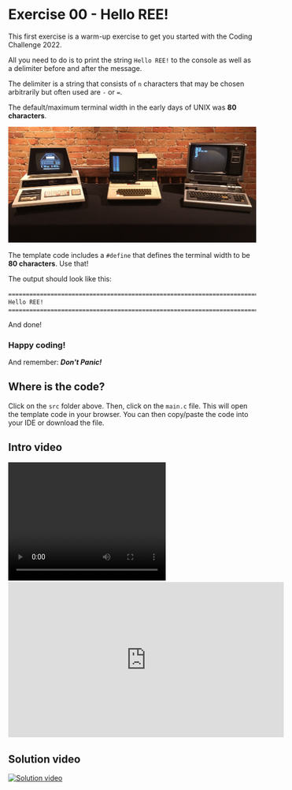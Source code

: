 # Exercise 00 - Hello REE!

This first exercise is a warm-up exercise to get you started with the Coding Challenge 2022.

All you need to do is to print the string `Hello REE!` to the console as well as a delimiter before and after the message.

The delimiter is a string that consists of `n` characters that may be chosen arbitrarily but often used are `-` or `=`.

The default/maximum terminal width in the early days of UNIX was **80 characters**.

![Computers in 1977](./res/computers_in_1977.jpeg)

The template code includes a `#define` that defines the terminal width to be **80 characters**. Use that!

The output should look like this:

```
================================================================================
Hello REE!
================================================================================
```

And done!

### Happy coding!

And remember: **_Don't Panic!_**

## Where is the code?

Click on the `src` folder above. Then, click on the `main.c` file. This will open the template code in your browser. You can then copy/paste the code into your IDE or download the file.

## Intro video

<video src="./res/exercise_00_intro.mov" width="320" height="240" controls>
  Your browser does not support the video tag.
</video>

<iframe width="560" height="315" src="https://www.youtube.com/embed/EI6Jwd-Pkr4" title="YouTube video player" frameborder="0" allow="accelerometer; autoplay; clipboard-write; encrypted-media; gyroscope; picture-in-picture" allowfullscreen></iframe>

## Solution video

[![Solution video](https://img.youtube.com/vi/0ZQ9ZQZ7ZqY/0.jpg)](https://www.youtube.com/watch?v=0ZQ9ZQZ7ZqY)